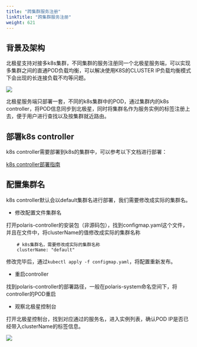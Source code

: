 ```yaml
---
title: "跨集群服务注册"
linkTitle: "跨集群服务注册"
weight: 621
---
```


## 背景及架构

北极星支持对接多k8s集群，不同集群的服务注册同一个北极星服务端，可以实现多集群之间的直通POD负载均衡，可以解决使用K8S的CLUSTER IP负载均衡模式下会出现的长连接负载不均等问题。

![](../图片/跨集群服务注册/部署架构.png)

北极星服务端只部署一套，不同的k8s集群中的POD，通过集群内的k8s controller，将POD信息同步到北极星，同时将集群名作为服务实例的标签注册上去，便于用户进行查找以及按集群就近路由。

## 部署k8s controller

k8s controller需要部署到k8s的集群中，可以参考以下文档进行部署：

[k8s controller部署指南](https://polarismesh.cn/zh/doc/%E5%BF%AB%E9%80%9F%E5%85%A5%E9%97%A8/%E5%AE%89%E8%A3%85%E6%9C%8D%E5%8A%A1%E7%AB%AF/%E5%AE%89%E8%A3%85k8s_controller.html#k8s-controller%E5%AE%89%E8%A3%85)

## 配置集群名

k8s controller默认会以default集群名进行部署，我们需要修改成实际的集群名。

- 修改配置文件集群名

打开polaris-controller的安装包（非源码包），找到configmap.yaml这个文件，并且在文件中，将clusterName的值修改成实际的集群名称

```
    # k8s集群名，需要修改成实际的集群名称
    clusterName: "default" 
```

修改完毕后，通过```kubectl apply -f configmap.yaml```，将配置重新发布。

- 重启controller

找到polaris-controller的部署路径，一般在polaris-system命名空间下，将controller的POD重启

- 观察北极星控制台

打开北极星控制台，找到对应通过的服务名，进入实例列表，确认POD IP是否已经带入clusterName的标签信息。

![](../图片/跨集群服务注册/实例列表.png)
